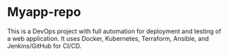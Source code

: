# Myapp-repo
This is a DevOps project with full automation for deployment and testing of a web application. It uses Docker, Kubernetes, Terraform, Ansible, and Jenkins/GitHub for CI/CD.
